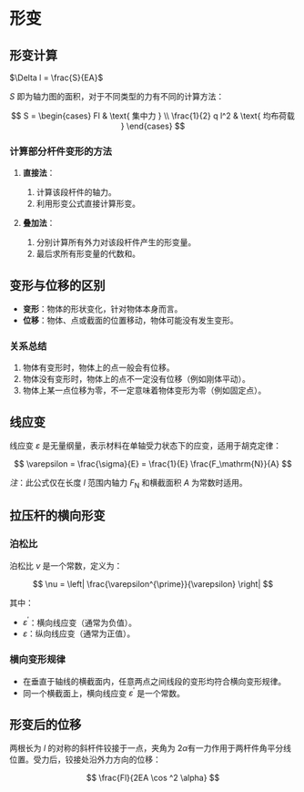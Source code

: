 # 形变

## 形变计算

$\Delta l = \frac{S}{EA}$

$S$ 即为轴力图的面积，对于不同类型的力有不同的计算方法：

$$
S =
\begin{cases}
 Fl & \text{ 集中力 } \\
 \frac{1}{2} q l^2 & \text{ 均布荷载 }
\end{cases}
$$

### 计算部分杆件变形的方法

1. **直接法**：
   1. 计算该段杆件的轴力。
   2. 利用形变公式直接计算形变。

2. **叠加法**：
   1. 分别计算所有外力对该段杆件产生的形变量。
   2. 最后求所有形变量的代数和。

## 变形与位移的区别

- **变形**：物体的形状变化，针对物体本身而言。
- **位移**：物体、点或截面的位置移动，物体可能没有发生变形。

### 关系总结

1. 物体有变形时，物体上的点一般会有位移。
2. 物体没有变形时，物体上的点不一定没有位移（例如刚体平动）。
3. 物体上某一点位移为零，不一定意味着物体变形为零（例如固定点）。

## 线应变

线应变 $\varepsilon$ 是无量纲量，表示材料在单轴受力状态下的应变，适用于胡克定律：

$$
\varepsilon = \frac{\sigma}{E} = \frac{1}{E} \frac{F_\mathrm{N}}{A}
$$

*注*：此公式仅在长度 $l$ 范围内轴力 $F_\mathrm{N}$ 和横截面积 $A$ 为常数时适用。

## 拉压杆的横向形变

### 泊松比

泊松比 $\nu$ 是一个常数，定义为：

$$
\nu = \left| \frac{\varepsilon^{\prime}}{\varepsilon} \right|
$$

其中：

- $\varepsilon^{\prime}$：横向线应变（通常为负值）。
- $\varepsilon$：纵向线应变（通常为正值）。

### 横向变形规律

- 在垂直于轴线的横截面内，任意两点之间线段的变形均符合横向变形规律。
- 同一个横截面上，横向线应变 $\varepsilon^{\prime}$ 是一个常数。

## 形变后的位移

两根长为 $l$ 的对称的斜杆件铰接于一点，夹角为 $2 \alpha$有一力作用于两杆件角平分线位置。受力后，铰接处沿外力方向的位移：

$$
\frac{Fl}{2EA \cos ^2 \alpha}
$$
